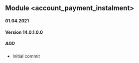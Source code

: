 ## Module <account_payment_instalment>

#### 01.04.2021
#### Version 14.0.1.0.0
##### ADD
- Initial commit 
